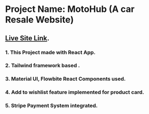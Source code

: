 # Project Name: MotoHub (A car Resale Website)

## [Live Site Link](https://motohub-53b37.web.app/).

### 1. This Project made with React App.

### 2. Tailwind framework based .

### 3. Material UI, Flowbite React Components used.

### 4. Add to wishlist feature implemented for product card.

### 5. Stripe Payment System integrated.
